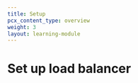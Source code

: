 ```yaml
---
title: Setup
pcx_content_type: overview
weight: 3
layout: learning-module
---
```


# Set up load balancer